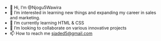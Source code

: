 - 👋 Hi, I’m @Njogu5Wawira
- 👀 I’m interested in learning new things and expanding my career in sales and marketing.
- 🌱 I’m currently learning HTML & CSS
- 💞️ I’m looking to collaborate on various innovative projects
- 📫 How to reach me sjaded5@gmail.com
<!---
Njogu5Wawira/Njogu5Wawira is a ✨ special ✨ repository because its `README.md` (this file) appears on your GitHub profile.
You can click the Preview link to take a look at your changes.
--->
